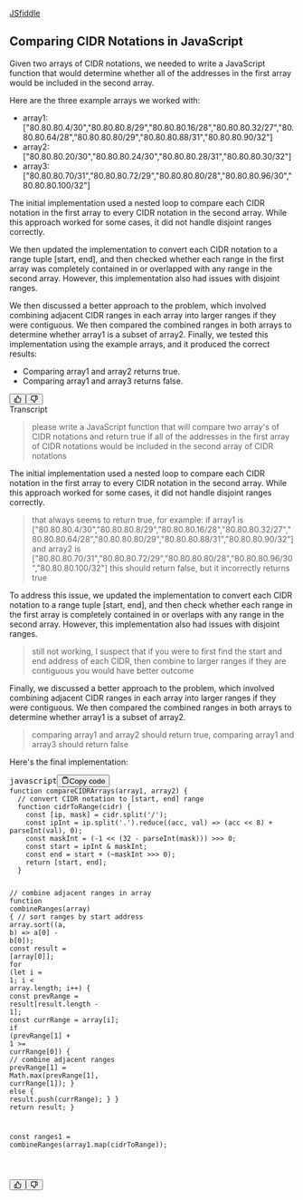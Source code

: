 <a href="https://jsfiddle.net/chrisroge/j5or401k/31/">JSfiddle</a>

<div class="relative flex w-[calc(100%-50px)] flex-col gap-1 md:gap-3 lg:w-[calc(100%-115px)]"><div class="flex flex-grow flex-col gap-3"><div class="min-h-[20px] flex flex-col items-start gap-4 whitespace-pre-wrap"><div class="markdown prose w-full break-words dark:prose-invert light"><h2>Comparing CIDR Notations in JavaScript</h2><p>Given two arrays of CIDR notations, we needed to write a JavaScript function that would determine whether all of the addresses in the first array would be included in the second array.</p><p>Here are the three example arrays we worked with:</p><ul><li>array1: ["80.80.80.4/30","80.80.80.8/29","80.80.80.16/28","80.80.80.32/27","80.80.80.64/28","80.80.80.80/29","80.80.80.88/31","80.80.80.90/32"]</li><li>array2: ["80.80.80.20/30","80.80.80.24/30","80.80.80.28/31","80.80.80.30/32"]</li><li>array3: ["80.80.80.70/31","80.80.80.72/29","80.80.80.80/28","80.80.80.96/30","80.80.80.100/32"]</li></ul><p>The initial implementation used a nested loop to compare each CIDR notation in the first array to every CIDR notation in the second array. While this approach worked for some cases, it did not handle disjoint ranges correctly.</p><p>We then updated the implementation to convert each CIDR notation to a range tuple [start, end], and then checked whether each range in the first array was completely contained in or overlapped with any range in the second array. However, this implementation also had issues with disjoint ranges.</p><p>We then discussed a better approach to the problem, which involved combining adjacent CIDR ranges in each array into larger ranges if they were contiguous. We then compared the combined ranges in both arrays to determine whether array1 is a subset of array2. Finally, we tested this implementation using the example arrays, and it produced the correct results:</p><ul><li>Comparing array1 and array2 returns true.</li><li>Comparing array1 and array3 returns false.</li></ul></div></div></div><div class="flex justify-between"><div class="text-gray-400 flex self-end lg:self-center justify-center mt-2 gap-3 md:gap-4 lg:gap-1 lg:absolute lg:top-0 lg:translate-x-full lg:right-0 lg:mt-0 lg:pl-2 visible"><button class="p-1 rounded-md hover:bg-gray-100 hover:text-gray-700 dark:text-gray-400 dark:hover:bg-gray-700 dark:hover:text-gray-200 disabled:dark:hover:text-gray-400"><svg stroke="currentColor" fill="none" stroke-width="2" viewBox="0 0 24 24" stroke-linecap="round" stroke-linejoin="round" class="h-4 w-4" height="1em" width="1em" xmlns="http://www.w3.org/2000/svg"><path d="M14 9V5a3 3 0 0 0-3-3l-4 9v11h11.28a2 2 0 0 0 2-1.7l1.38-9a2 2 0 0 0-2-2.3zM7 22H4a2 2 0 0 1-2-2v-7a2 2 0 0 1 2-2h3"></path></svg></button><button class="p-1 rounded-md hover:bg-gray-100 hover:text-gray-700 dark:text-gray-400 dark:hover:bg-gray-700 dark:hover:text-gray-200 disabled:dark:hover:text-gray-400"><svg stroke="currentColor" fill="none" stroke-width="2" viewBox="0 0 24 24" stroke-linecap="round" stroke-linejoin="round" class="h-4 w-4" height="1em" width="1em" xmlns="http://www.w3.org/2000/svg"><path d="M10 15v4a3 3 0 0 0 3 3l4-9V2H5.72a2 2 0 0 0-2 1.7l-1.38 9a2 2 0 0 0 2 2.3zm7-13h2.67A2.31 2.31 0 0 1 22 4v7a2.31 2.31 0 0 1-2.33 2H17"></path></svg></button></div></div></div>

<div class="relative flex w-[calc(100%-50px)] flex-col gap-1 md:gap-3 lg:w-[calc(100%-115px)]"><div class="flex flex-grow flex-col gap-3"><div class="min-h-[20px] flex flex-col items-start gap-4 whitespace-pre-wrap"><div class="markdown prose w-full break-words dark:prose-invert light"<h2>Transcript</h2><blockquote><p>please write a JavaScript function that will compare two array's of CIDR notations and return true if all of the addresses in the first array of CIDR notations would be included in the second array of CIDR notations</p></blockquote><p>The initial implementation used a nested loop to compare each CIDR notation in the first array to every CIDR notation in the second array. While this approach worked for some cases, it did not handle disjoint ranges correctly.</p><blockquote><p>that always seems to return true, for example:
if array1 is ["80.80.80.4/30","80.80.80.8/29","80.80.80.16/28","80.80.80.32/27","80.80.80.64/28","80.80.80.80/29","80.80.80.88/31","80.80.80.90/32"]
and array2 is ["80.80.80.70/31","80.80.80.72/29","80.80.80.80/28","80.80.80.96/30","80.80.80.100/32"]
this should return false, but it incorrectly returns true</p></blockquote><p>To address this issue, we updated the implementation to convert each CIDR notation to a range tuple [start, end], and then check whether each range in the first array is completely contained in or overlaps with any range in the second array. However, this implementation also had issues with disjoint ranges.</p><blockquote><p>still not working, I suspect that if you were to first find the start and end address of each CIDR, then combine to larger ranges if they are contiguous you would have better outcome</p></blockquote><p>Finally, we discussed a better approach to the problem, which involved combining adjacent CIDR ranges in each array into larger ranges if they were contiguous. We then compared the combined ranges in both arrays to determine whether array1 is a subset of array2.</p><blockquote><p>comparing array1 and array2 should return true, comparing array1 and array3 should return false</p></blockquote><p>Here's the final implementation:</p><pre><div class="bg-black mb-4 rounded-md"><div class="flex items-center relative text-gray-200 bg-gray-800 px-4 py-2 text-xs font-sans"><span class="">javascript</span><button class="flex ml-auto gap-2"><svg stroke="currentColor" fill="none" stroke-width="2" viewBox="0 0 24 24" stroke-linecap="round" stroke-linejoin="round" class="h-4 w-4" height="1em" width="1em" xmlns="http://www.w3.org/2000/svg"><path d="M16 4h2a2 2 0 0 1 2 2v14a2 2 0 0 1-2 2H6a2 2 0 0 1-2-2V6a2 2 0 0 1 2-2h2"></path><rect x="8" y="2" width="8" height="4" rx="1" ry="1"></rect></svg>Copy code</button></div><div class="p-4 overflow-y-auto"><code class="!whitespace-pre hljs language-javascript"><span class="hljs-keyword">function</span> <span class="hljs-title function_">compareCIDRArrays</span>(<span class="hljs-params">array1, array2</span>) {
  <span class="hljs-comment">// convert CIDR notation to [start, end] range</span>
  <span class="hljs-keyword">function</span> <span class="hljs-title function_">cidrToRange</span>(<span class="hljs-params">cidr</span>) {
    <span class="hljs-keyword">const</span> [ip, mask] = cidr.<span class="hljs-title function_">split</span>(<span class="hljs-string">'/'</span>);
    <span class="hljs-keyword">const</span> ipInt = ip.<span class="hljs-title function_">split</span>(<span class="hljs-string">'.'</span>).<span class="hljs-title function_">reduce</span>(<span class="hljs-function">(<span class="hljs-params">acc, val</span>) =&gt;</span> (acc &lt;&lt; <span class="hljs-number">8</span>) + <span class="hljs-built_in">parseInt</span>(val), <span class="hljs-number">0</span>);
    <span class="hljs-keyword">const</span> maskInt = (-<span class="hljs-number">1</span> &lt;&lt; (<span class="hljs-number">32</span> - <span class="hljs-built_in">parseInt</span>(mask))) &gt;&gt;&gt; <span class="hljs-number">0</span>;
    <span class="hljs-keyword">const</span> start = ipInt &amp; maskInt;
    <span class="hljs-keyword">const</span> end = start + (~maskInt &gt;&gt;&gt; <span class="hljs-number">0</span>);
    <span class="hljs-keyword">return</span> [start, end];
  }

  <span class="hljs-comment">// combine adjacent ranges in array</span>
  <span class="hljs-keyword">function</span> <span class="hljs-title function_">combineRanges</span>(<span class="hljs-params">array</span>) {
    <span class="hljs-comment">// sort ranges by start address</span>
    array.<span class="hljs-title function_">sort</span>(<span class="hljs-function">(<span class="hljs-params">a, b</span>) =&gt;</span> a[<span class="hljs-number">0</span>] - b[<span class="hljs-number">0</span>]);
    <span class="hljs-keyword">const</span> result = [array[<span class="hljs-number">0</span>]];
    <span class="hljs-keyword">for</span> (<span class="hljs-keyword">let</span> i = <span class="hljs-number">1</span>; i &lt; array.<span class="hljs-property">length</span>; i++) {
      <span class="hljs-keyword">const</span> prevRange = result[result.<span class="hljs-property">length</span> - <span class="hljs-number">1</span>];
      <span class="hljs-keyword">const</span> currRange = array[i];
      <span class="hljs-keyword">if</span> (prevRange[<span class="hljs-number">1</span>] + <span class="hljs-number">1</span> &gt;= currRange[<span class="hljs-number">0</span>]) {
        <span class="hljs-comment">// combine adjacent ranges</span>
        prevRange[<span class="hljs-number">1</span>] = <span class="hljs-title class_">Math</span>.<span class="hljs-title function_">max</span>(prevRange[<span class="hljs-number">1</span>], currRange[<span class="hljs-number">1</span>]);
      } <span class="hljs-keyword">else</span> {
        result.<span class="hljs-title function_">push</span>(currRange);
      }
    }
    <span class="hljs-keyword">return</span> result;
  }

  <span class="hljs-keyword">const</span> ranges1 = <span class="hljs-title function_">combineRanges</span>(array1.<span class="hljs-title function_">map</span>(cidrToRange));
 
</code></div></div></pre></div></div></div><div class="flex justify-between"><div class="text-gray-400 flex self-end lg:self-center justify-center mt-2 gap-3 md:gap-4 lg:gap-1 lg:absolute lg:top-0 lg:translate-x-full lg:right-0 lg:mt-0 lg:pl-2 visible"><button class="p-1 rounded-md hover:bg-gray-100 hover:text-gray-700 dark:text-gray-400 dark:hover:bg-gray-700 dark:hover:text-gray-200 disabled:dark:hover:text-gray-400"><svg stroke="currentColor" fill="none" stroke-width="2" viewBox="0 0 24 24" stroke-linecap="round" stroke-linejoin="round" class="h-4 w-4" height="1em" width="1em" xmlns="http://www.w3.org/2000/svg"><path d="M14 9V5a3 3 0 0 0-3-3l-4 9v11h11.28a2 2 0 0 0 2-1.7l1.38-9a2 2 0 0 0-2-2.3zM7 22H4a2 2 0 0 1-2-2v-7a2 2 0 0 1 2-2h3"></path></svg></button><button class="p-1 rounded-md hover:bg-gray-100 hover:text-gray-700 dark:text-gray-400 dark:hover:bg-gray-700 dark:hover:text-gray-200 disabled:dark:hover:text-gray-400"><svg stroke="currentColor" fill="none" stroke-width="2" viewBox="0 0 24 24" stroke-linecap="round" stroke-linejoin="round" class="h-4 w-4" height="1em" width="1em" xmlns="http://www.w3.org/2000/svg"><path d="M10 15v4a3 3 0 0 0 3 3l4-9V2H5.72a2 2 0 0 0-2 1.7l-1.38 9a2 2 0 0 0 2 2.3zm7-13h2.67A2.31 2.31 0 0 1 22 4v7a2.31 2.31 0 0 1-2.33 2H17"></path></svg></button></div></div></div>
